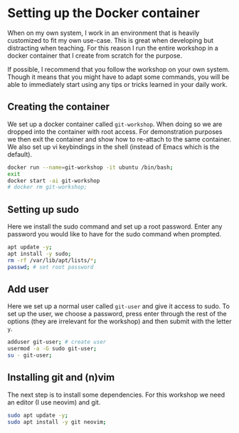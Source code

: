 # Setting up the Docker container

When on my own system, I work in an environment that is heavily customized to
fit my own use-case. This is great when developing but distracting when
teaching. For this reason I run the entire workshop in a docker container that
I create from scratch for the purpose.

If possible, I recommend that you follow the workshop on your own system. Though
it means that you might have to adapt some commands, you will be able to
immediately start using any tips or tricks learned in your daily work.

## Creating the container

We set up a docker container called `git-workshop`. When doing so we are dropped
into the container with root access. For demonstration purposes we then exit the
container and show how to re-attach to the same container. We also set up vi
keybindings in the shell (instead of Emacs which is the default).

```sh
docker run --name=git-workshop -it ubuntu /bin/bash;
exit
docker start -ai git-workshop
# docker rm git-workshop;
```

## Setting up sudo

Here we install the sudo command and set up a root password. Enter any password
you would like to have for the sudo command when prompted.

```sh
apt update -y;
apt install -y sudo;
rm -rf /var/lib/apt/lists/*;
passwd; # set root password
```

## Add user

Here we set up a normal user called `git-user` and give it access to sudo. To
set up the user, we choose a password, press enter through the rest of
the options (they are irrelevant for the workshop) and then submit with the
letter `y`.

```sh
adduser git-user; # create user
usermod -a -G sudo git-user;
su - git-user;
```

## Installing git and (n)vim

The next step is to install some dependencies. For this workshop we need an
editor (I use neovim) and git.

```sh
sudo apt update -y;
sudo apt install -y git neovim;
```
